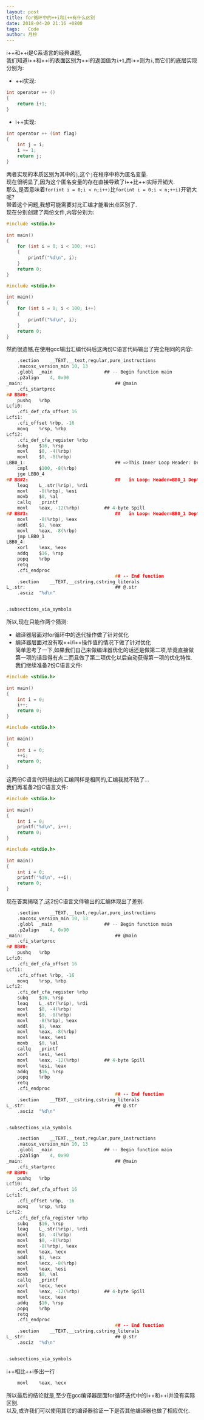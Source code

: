 ```yaml
---
layout: post
title: for循环中的++i和i++有什么区别
date: 2018-04-20 21:16 +0800
tags:   Code
author: 月杪
---
```



i++和++i是C系语言的经典课题,  
我们知道i++和++i的表面区别为++i的返回值为`i+1`,而i++则为`i`,而它们的底层实现分别为:  
* ++i实现:

```c
int operator ++ ()
{
    return i+1;
}
```
* i++实现:

```c
int operator ++ (int flag)
{
    int j = i;
    i += 1;
    return j;
}

```
两者实现的本质区别为其中的`j`,这个`j`在程序中称为匿名变量.  
现在很明显了,因为这个匿名变量的存在直接导致了i++比++i实际开销大.  
那么,是否意味着`for(int i = 0;i < n;i++)`比`for(int i = 0;i < n;++i)`开销大呢?  
带着这个问题,我想可能需要对比汇编才能看出点区别了.  
现在分别创建了两份文件,内容分别为:  
```c
#include <stdio.h>
 
int main()
{
    for (int i = 0; i < 100; ++i)
    {
        printf("%d\n", i);
    }
    return 0;
}
```
```c
#include <stdio.h>
 
int main()
{
    for (int i = 0; i < 100; i++)
    {
        printf("%d\n", i);
    }
    return 0;
}
```
然而很遗憾,在使用gcc输出汇编代码后这两份C语言代码输出了完全相同的内容:  
```c
	.section	__TEXT,__text,regular,pure_instructions
	.macosx_version_min 10, 13
	.globl	_main                   ## -- Begin function main
	.p2align	4, 0x90
_main:                                  ## @main
	.cfi_startproc
## BB#0:
	pushq	%rbp
Lcfi0:
	.cfi_def_cfa_offset 16
Lcfi1:
	.cfi_offset %rbp, -16
	movq	%rsp, %rbp
Lcfi2:
	.cfi_def_cfa_register %rbp
	subq	$16, %rsp
	movl	$0, -4(%rbp)
	movl	$0, -8(%rbp)
LBB0_1:                                 ## =>This Inner Loop Header: Depth=1
	cmpl	$100, -8(%rbp)
	jge	LBB0_4
## BB#2:                                ##   in Loop: Header=BB0_1 Depth=1
	leaq	L_.str(%rip), %rdi
	movl	-8(%rbp), %esi
	movb	$0, %al
	callq	_printf
	movl	%eax, -12(%rbp)         ## 4-byte Spill
## BB#3:                                ##   in Loop: Header=BB0_1 Depth=1
	movl	-8(%rbp), %eax
	addl	$1, %eax
	movl	%eax, -8(%rbp)
	jmp	LBB0_1
LBB0_4:
	xorl	%eax, %eax
	addq	$16, %rsp
	popq	%rbp
	retq
	.cfi_endproc
                                        ## -- End function
	.section	__TEXT,__cstring,cstring_literals
L_.str:                                 ## @.str
	.asciz	"%d\n"


.subsections_via_symbols

```
所以,现在只能作两个猜测:
* 编译器层面对for循环中的迭代操作做了针对优化
* 编译器层面对没有取++i/i++操作值的情况下做了针对优化  
简单思考了一下,如果我们自己来做编译器优化的话还是做第二项,毕竟直接做第一项的话显得有点二而且做了第二项优化以后自动获得第一项的优化特性.  
我们继续准备2份C语言文件:

```c
#include <stdio.h>
 
int main()
{
    int i = 0;
    i++;
    return 0;
}
```
```c
#include <stdio.h>
 
int main()
{
    int i = 0;
    ++i;
    return 0;
}
```
这两份C语言代码输出的汇编同样是相同的,汇编我就不贴了...  
我们再准备2份C语言文件:
```c
#include <stdio.h>
 
int main()
{
    int i = 0;
    printf("%d\n", i++);
    return 0;
}
```
```c
#include <stdio.h>
 
int main()
{
    int i = 0;
    printf("%d\n", ++i);
    return 0;
}
```
现在答案揭晓了,这2份C语言文件输出的汇编体现出了差别.
```c
	.section	__TEXT,__text,regular,pure_instructions
	.macosx_version_min 10, 13
	.globl	_main                   ## -- Begin function main
	.p2align	4, 0x90
_main:                                  ## @main
	.cfi_startproc
## BB#0:
	pushq	%rbp
Lcfi0:
	.cfi_def_cfa_offset 16
Lcfi1:
	.cfi_offset %rbp, -16
	movq	%rsp, %rbp
Lcfi2:
	.cfi_def_cfa_register %rbp
	subq	$16, %rsp
	leaq	L_.str(%rip), %rdi
	movl	$0, -4(%rbp)
	movl	$0, -8(%rbp)
	movl	-8(%rbp), %eax
	addl	$1, %eax
	movl	%eax, -8(%rbp)
	movl	%eax, %esi
	movb	$0, %al
	callq	_printf
	xorl	%esi, %esi
	movl	%eax, -12(%rbp)         ## 4-byte Spill
	movl	%esi, %eax
	addq	$16, %rsp
	popq	%rbp
	retq
	.cfi_endproc
                                        ## -- End function
	.section	__TEXT,__cstring,cstring_literals
L_.str:                                 ## @.str
	.asciz	"%d\n"


.subsections_via_symbols

```
```c
	.section	__TEXT,__text,regular,pure_instructions
	.macosx_version_min 10, 13
	.globl	_main                   ## -- Begin function main
	.p2align	4, 0x90
_main:                                  ## @main
	.cfi_startproc
## BB#0:
	pushq	%rbp
Lcfi0:
	.cfi_def_cfa_offset 16
Lcfi1:
	.cfi_offset %rbp, -16
	movq	%rsp, %rbp
Lcfi2:
	.cfi_def_cfa_register %rbp
	subq	$16, %rsp
	leaq	L_.str(%rip), %rdi
	movl	$0, -4(%rbp)
	movl	$0, -8(%rbp)
	movl	-8(%rbp), %eax
	movl	%eax, %ecx
	addl	$1, %ecx
	movl	%ecx, -8(%rbp)
	movl	%eax, %esi
	movb	$0, %al
	callq	_printf
	xorl	%ecx, %ecx
	movl	%eax, -12(%rbp)         ## 4-byte Spill
	movl	%ecx, %eax
	addq	$16, %rsp
	popq	%rbp
	retq
	.cfi_endproc
                                        ## -- End function
	.section	__TEXT,__cstring,cstring_literals
L_.str:                                 ## @.str
	.asciz	"%d\n"


.subsections_via_symbols

```

i++相比++i多出一行
```c
    movl	%eax, %ecx
```

所以最后的结论就是,至少在gcc编译器层面for循环迭代中的i++和++i并没有实际区别.  
以及,或许我们可以使用其它的编译器验证一下是否其他编译器也做了相应优化.
